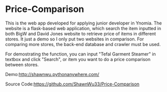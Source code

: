 # Price-Comparison

This is the web app developed for applying junior developer in Ynomia.
The website is a flask-based web application, which search the item inputted in both BigW and David Jones website to retrieve price of items in different stores.
It just a demo so I only put two websites in comparison. For comparing more stores, the back-end database and crawler must be used.

For demostrating the function, you can input "Tefal Garment Steamer" in textbox and click "Search", or item you want to do a price comparison between stores.

Demo:http://shawnwu.pythonanywhere.com/

Source Code:https://github.com/ShawnWu33/Price-Comparison
